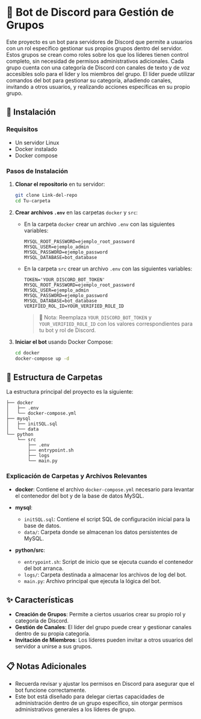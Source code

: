 # 🤖 Bot de Discord para Gestión de Grupos

Este proyecto es un bot para servidores de Discord que permite a usuarios con un rol específico gestionar sus propios grupos dentro del servidor. Estos grupos se crean como roles sobre los que los líderes tienen control completo, sin necesidad de permisos administrativos adicionales. Cada grupo cuenta con una categoría de Discord con canales de texto y de voz accesibles solo para el líder y los miembros del grupo. El líder puede utilizar comandos del bot para gestionar su categoría, añadiendo canales, invitando a otros usuarios, y realizando acciones específicas en su propio grupo.

## 🚀 Instalación

### Requisitos

- Un servidor Linux
- Docker instalado
- Docker compose

### Pasos de Instalación

1. **Clonar el repositorio** en tu servidor:
    ```bash
    git clone Link-del-repo
    cd Tu-carpeta
    ```

2. **Crear archivos `.env`** en las carpetas `docker` y `src`:
   
   - En la carpeta `docker` crear un archivo `.env` con las siguientes variables:
     ```env
     MYSQL_ROOT_PASSWORD=ejemplo_root_password
     MYSQL_USER=ejemplo_admin
     MYSQL_PASSWORD=ejemplo_password
     MYSQL_DATABASE=bot_database
     ```
   
   - En la carpeta `src` crear un archivo `.env` con las siguientes variables:
     ```env
     TOKEN='YOUR_DISCORD_BOT_TOKEN'
     MYSQL_ROOT_PASSWORD=ejemplo_root_password
     MYSQL_USER=ejemplo_admin
     MYSQL_PASSWORD=ejemplo_password
     MYSQL_DATABASE=bot_database
     VERIFIED_ROL_ID=YOUR_VERIFIED_ROLE_ID
     ```
     > 📌 Nota: Reemplaza `YOUR_DISCORD_BOT_TOKEN` y `YOUR_VERIFIED_ROLE_ID` con los valores correspondientes para tu bot y rol de Discord.

3. **Iniciar el bot** usando Docker Compose:
    ```bash
    cd docker
    docker-compose up -d
    ```

## 📁 Estructura de Carpetas

La estructura principal del proyecto es la siguiente:

```plaintext
├── docker
│   ├── .env
│   └── docker-compose.yml
├── mysql
│   ├── initSQL.sql
│   └── data
└── python
    └── src
        ├── .env
        ├── entrypoint.sh
        ├── logs
        └── main.py
```

### Explicación de Carpetas y Archivos Relevantes

- **docker**: Contiene el archivo `docker-compose.yml` necesario para levantar el contenedor del bot y de la base de datos MySQL.
  
- **mysql**: 
  - `initSQL.sql`: Contiene el script SQL de configuración inicial para la base de datos.
  - `data/`: Carpeta donde se almacenan los datos persistentes de MySQL.
  
- **python/src**:
  - `entrypoint.sh`: Script de inicio que se ejecuta cuando el contenedor del bot arranca.
  - `logs/`: Carpeta destinada a almacenar los archivos de log del bot.
  - `main.py`: Archivo principal que ejecuta la lógica del bot.

## ✨ Características

- **Creación de Grupos**: Permite a ciertos usuarios crear su propio rol y categoría de Discord.
- **Gestión de Canales**: El líder del grupo puede crear y gestionar canales dentro de su propia categoría.
- **Invitación de Miembros**: Los líderes pueden invitar a otros usuarios del servidor a unirse a sus grupos.

## 📋 Notas Adicionales

- Recuerda revisar y ajustar los permisos en Discord para asegurar que el bot funcione correctamente.
- Este bot está diseñado para delegar ciertas capacidades de administración dentro de un grupo específico, sin otorgar permisos administrativos generales a los líderes de grupo.
